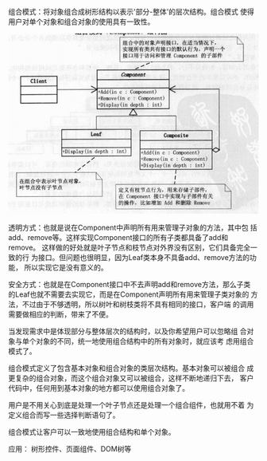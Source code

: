 组合模式：将对象组合成树形结构以表示'部分-整体'的层次结构。组合模式
使得用户对单个对象和组合对象的使用具有一致性。

![组合模式](https://github.com/leihenqingze/fodder/blob/master/demo-designpattern/bigtalk-designpattern/c19/component.jpg?raw=true)

透明方式：也就是说在Component中声明所有用来管理子对象的方法，其中包
括add、remove等。这样实现Component接口的所有子类都具备了add和remove。
这样做的好处就是叶子节点和枝节点对外界没有区别，它们具备完全一致的行
为接口。但问题也很明显，因为Leaf类本身不具备add、remove方法的功能，
所以实现它是没有意义的。

安全方式：也就是在Component接口中不去声明add和remove方法，那么子类
的Leaf也就不需要去实现它，而是在Component声明所有用来管理子类对象的
方法，不过由于不够透明，所以树叶和树枝类将不具有相同的接口，客户端
的调用需要做相应的判断，带来了不便。

当发现需求中是体现部分与整体层次的结构时，以及你希望用户可以忽略组
合对象与单个对象的不同，统一地使用组合结构中的所有对象时，就应该考
虑用组合模式了。

组合模式定义了包含基本对象和组合对象的类层次结构。基本对象可以被组合
成更复杂的组合对象，而这个组合对象又可以被组合，这样不断地递归下去，
客户代码中，任何用到基本对象的地方都可以使用组合对象了。

用户是不用关心到底是处理一个叶子节点还是处理一个组合组件，也就用不着
为定义组合而写一些选择判断语句了。

组合模式让客户可以一致地使用组合结构和单个对象。

应用： 树形控件、页面组件、DOM树等